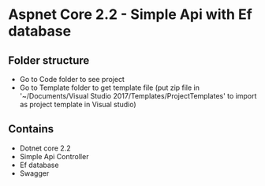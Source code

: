 # Aspnet Core 2.2 - Simple Api with Ef database

## Folder structure

- Go to Code folder to see project
- Go to Template folder to get template file (put zip file in '~/Documents/Visual Studio 2017/Templates/ProjectTemplates' to import as project template in Visual studio)



## Contains

- Dotnet core 2.2 
- Simple Api Controller
- Ef database
- Swagger